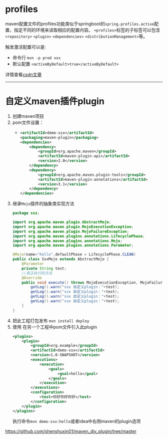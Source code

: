 # profiles
maven配置文件的profiles功能类似于springboot的`spring.profiles.active`配置，指定不同的环境来读取相应的配置内容。
`<profiles>`标签的子标签可以包含`<repository>` `<plugin>` `<dependencies>` `<distributionManagement>`等。

触发激活配置可以是:
- 命令行 `mvn -p prod xxx `
- 默认配置 `<activeByDefault>true</activeByDefault>`

详情查看[csdn文章](https://blog.csdn.net/zy103118/article/details/79879879?spm=1001.2014.3001.5506)

---


# 自定义maven插件plugin
1. 创建maven项目
2. pom文件设置：
    -   ```xml
        <artifactId>demo-ssx</artifactId>
        <packaging>maven-plugin</packaging>
        <dependencies>
            <dependency>
                <groupId>org.apache.maven</groupId>
                <artifactId>maven-plugin-api</artifactId>
                <version>2.0</version>
            </dependency>
            <dependency>
                <groupId>org.apache.maven.plugin-tools</groupId>
                <artifactId>maven-plugin-annotations</artifactId>
                <version>3.1</version>
            </dependency>
        </dependencies>
        ```
3. 继承`Mojo`插件的抽象类实现方法
    ```java
    package ssx;

    import org.apache.maven.plugin.AbstractMojo;
    import org.apache.maven.plugin.MojoExecutionException;
    import org.apache.maven.plugin.MojoFailureException;
    import org.apache.maven.plugins.annotations.LifecyclePhase;
    import org.apache.maven.plugins.annotations.Mojo;
    import org.apache.maven.plugins.annotations.Parameter;

    @Mojo(name="hello",defaultPhase = LifecyclePhase.CLEAN)
    public class SsxMojo extends AbstractMojo {
        @Parameter
        private String test;
        //真正执行的方法
        @Override
        public void execute() throws MojoExecutionException, MojoFailureException {
            getLog().warn("ssx 自定义plugin："+test);
            getLog().warn("ssx 自定义plugin："+test);
            getLog().warn("ssx 自定义plugin："+test);
            getLog().warn("ssx 自定义plugin："+test);
        }
    }
    ```
4. 把此工程打包发布
`mvn install deploy`
5. 使用
在另一个工程中pom文件引入此plugin
    ```xml
    <plugins>
        <plugin>
            <groupId>org.example</groupId>
            <artifactId>demo-ssx</artifactId>
            <version>1.0-SNAPSHOT</version>
            <executions>
                <execution>
                    <goals>
                        <goal>hello</goal>
                    </goals>
                </execution>
            </executions>
            <configuration>
                <test>你好你好你好</test>
            </configuration>
        </plugin>
    </plugins>
    ```
    执行命令`mvn demo-ssx:hello`或者idea中右侧maven的plugin选项



https://github.com/shenshuxin01/maven_diy_plugin/tree/master

